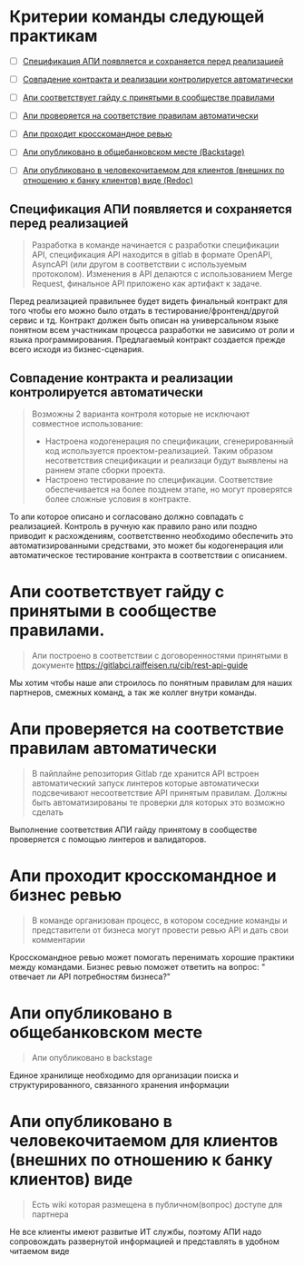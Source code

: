 # Критерии команды следующей практикам

- [ ] [Спецификация АПИ появляется и сохраняется перед реализацией](#спецификация-апи-появляется-и-сохраняется-перед-реализацией)
- [ ] [Совпадение контракта и реализации контролируется автоматически](#совпадение-контракта-и-реализации-контролируется-автоматически)
- [ ] [Апи соответствует гайду с принятыми в сообществе правилами](#апи-соответствует-гайду-с-принятыми-в-сообществе-правилами)
- [ ] [Апи проверяется на соответствие правилам автоматически](#апи-проверяется-на-соответствие-правилам-автоматически)
- [ ] [Апи проходит кросскомандное ревью](#апи-проходит-кросскомандное-ревью)
- [ ] [Апи опубликовано в общебанковском месте (Backstage)](#апи-опубликовано-в-общебанковском-месте)
- [ ] [Апи опубликовано в человекочитаемом для клиентов (внешних по отношению к банку клиентов) виде (Redoc)](#апи-опубликовано-в-человекочитаемом-для-клиентов-внешних-по-отношению-к-банку-клиентов-виде)


## Спецификация АПИ появляется и сохраняется перед реализацией
> Разработка в команде начинается с разработки спецификации API, спецификация API находится в gitlab в формате OpenAPI, AsyncAPI (или другом в соответствии с используемым протоколом).
Изменения в API делаются с использованием Merge Request, финальное API приложено как артифакт к задаче.

Перед реализацией правильнее будет видеть финальный контракт для того чтобы его можно было отдать в тестирование/фронтенд/другой сервис и тд. Контракт должен быть описан на универсальном языке понятном всем участникам процесса разработки не зависимо от роли и языка программирования. Предлагаемый контракт создается прежде всего исходя из бизнес-сценария.


## Совпадение контракта и реализации контролируется автоматически
> Возможны 2 варианта контроля которые не исключают совместное использование:
> - Настроена кодогенерация по спецификации, сгенерированный код используется проектом-реализацией. Таким образом несответствия спецификации и реализаци будут выявлены на раннем этапе сборки проекта.
> - Настроено тестирование по спецификации. Соответствие обеспечивается на более позднем этапе, но могут проверятся более сложные условия в контракте.

То апи которое описано и согласовано должно совпадать с реализацией. 
Контроль в ручную как правило рано или поздно приводит к расхождениям, соответственно необходимо обеспечить это автоматизированными средствами, это может бы кодогенерация или автоматическое тестирование контракта в соответствии с описанием.

# Апи соответствует гайду с принятыми в сообществе правилами.
> Апи построено в соответствии с договоренностями принятыми в документе https://gitlabci.raiffeisen.ru/cib/rest-api-guide

Мы хотим чтобы наше апи строилось по понятным правилам для наших партнеров, смежных команд, а так же коллег внутри команды.

# Апи проверяется на соответствие правилам автоматически
> В пайплайне репозитория Gitlab где хранится API встроен автоматический запуск линтеров которые автоматически подсвечивают несоответствие API принятым правилам. Должны быть автоматизированы те проверки для которых это возможно сделать

Выполнение соответствия АПИ гайду принятому в сообществе проверяется с помощью линтеров и валидаторов.

# Апи проходит кросскомандное и бизнес ревью
> В команде организован процесс, в котором соседние команды и представители от бизнеса могут провести ревью API и дать свои комментарии

Кросскомандное ревью может помогать перенимать хорошие практики между командами. Бизнес ревью поможет ответить на вопрос: " отвечает ли API потребностям бизнеса?"

# Апи опубликовано в общебанковском месте
> Апи опубликовано в backstage

Единое хранилище необходимо для организации поиска и структурированного, связанного хранения информации

# Апи опубликовано в человекочитаемом для клиентов (внешних по отношению к банку клиентов) виде
> Есть wiki которая размещена в публичном(вопрос) доступе для партнера

Не все клиенты имеют развитые ИТ службы, поэтому АПИ надо сопровождать развернутой информацией и представлять в удобном читаемом виде
